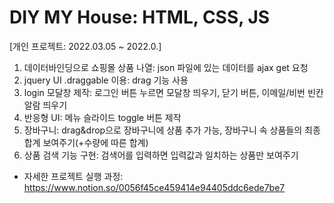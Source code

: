 # DIY MY House: HTML, CSS, JS
[개인 프로젝트: 2022.03.05 ~ 2022.0.]
1) 데이터바인딩으로 쇼핑몰 상품 나열: json 파일에 있는 데이터를 ajax get 요청
2) jquery UI .draggable 이용: drag 기능 사용
3) login 모달창 제작: 로그인 버튼 누르면 모달창 띄우기, 닫기 버튼, 이메일/비번 빈칸 알람 띄우기
4) 반응형 UI: 메뉴 슬라이드 toggle 버튼 제작
5) 장바구니: drag&drop으로 장바구니에 상품 추가 가능, 장바구니 속 상품들의 최종 합계 보여주기(+수량에 따른 합계)
6) 상품 검색 기능 구현: 검색어를 입력하면 입력값과 일치하는 상품만 보여주기

* 자세한 프로젝트 실행 과정: https://www.notion.so/0056f45ce459414e94405ddc6ede7be7
